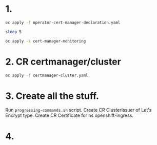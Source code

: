 # 1.

```bash
oc apply -f operator-cert-manager-declaration.yaml

sleep 5

oc apply -k cert-manager-monitoring
```

# 2. CR certmanager/cluster

```bash
oc apply -f certmanager-cluster.yaml
```

# 3. Create all the stuff.

Run `progressing-commands.sh` script. 
Create CR ClusterIssuer of Let's Encrypt type.
Create CR Certificate for ns openshift-ingress.

# 4.

